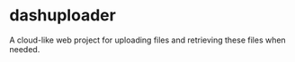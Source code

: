 # dashuploader
A cloud-like web project for uploading files and retrieving these files when needed.
